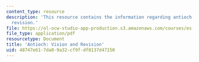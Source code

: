 ```yaml
---
content_type: resource
description: 'This resource contains the information regarding antioch: vision and
  revision.'
file: https://ol-ocw-studio-app-production.s3.amazonaws.com/courses/es-291-learning-seminar-experiments-in-education-spring-2003/48747e617da09a32cf9fdf8137d47150_MITES_291S03_4a_antioch.pdf
file_type: application/pdf
resourcetype: Document
title: 'Antioch: Vision and Revision'
uid: 48747e61-7da0-9a32-cf9f-df8137d47150
---
```

